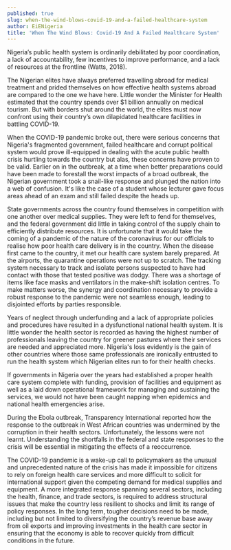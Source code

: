 ```yaml
---
published: true
slug: when-the-wind-blows-covid-19-and-a-failed-healthcare-system
author: EiENigeria
title: 'When The Wind Blows: Covid-19 And A Failed Healthcare System'
---
```

Nigeria’s public health system is ordinarily debilitated by poor coordination, a lack of accountability, few incentives to improve performance, and a lack of resources at the frontline (Watts, 2018).

The Nigerian elites have always preferred travelling abroad for medical treatment and prided themselves on how effective health systems abroad are compared to the one we have here. Little wonder the Minister for Health estimated that the country spends over $1 billion annually on medical tourism. But with borders shut around the world, the elites must now confront using their country’s own dilapidated healthcare facilities in battling COVID-19.

When the COVID-19 pandemic broke out, there were serious concerns that Nigeria's fragmented government, failed healthcare and corrupt political system would prove ill-equipped in dealing with the acute public health crisis hurtling towards the country but alas, these concerns have proven to be valid. Earlier on in the outbreak, at a time when better preparations could have been made to forestall the worst impacts of a broad outbreak, the Nigerian government took a snail-like response and plunged the nation into a web of confusion. It's like the case of a student whose lecturer gave focus areas ahead of an exam and still failed despite the heads up.

State governments across the country found themselves in competition with one another over medical supplies. They were left to fend for themselves, and the federal government did little in taking control of the supply chain to efficiently distribute resources. It is unfortunate that it would take the coming of a pandemic of the nature of the coronavirus for our officials to realise how poor health care delivery is in the country. When the disease first came to the country, it met our health care system barely prepared. At the airports, the quarantine operations were not up to scratch. The tracking system necessary to track and isolate persons suspected to have had contact with those that tested positive was dodgy. There was a shortage of items like face masks and ventilators in the make-shift isolation centres. To make matters worse, the synergy and coordination necessary to provide a robust response to the pandemic were not seamless enough, leading to disjointed efforts by parties responsible.

Years of neglect through underfunding and a lack of appropriate policies and procedures have resulted in a dysfunctional national health system. It is little wonder the health sector is recorded as having the highest number of professionals leaving the country for greener pastures where their services are needed and appreciated more. Nigeria's loss evidently is the gain of other countries where those same professionals are ironically entrusted to run the health system which Nigerian elites run to for their health checks.

If governments in Nigeria over the years had established a proper health care system complete with funding, provision of facilities and equipment as well as a laid down operational framework for managing and sustaining the services, we would not have been caught napping when epidemics and national health emergencies arise.

During the Ebola outbreak, Transparency International reported how the response to the outbreak in West African countries was undermined by the corruption in their health sectors. Unfortunately, the lessons were not learnt. Understanding the shortfalls in the federal and state responses to the crisis will be essential in mitigating the effects of a reoccurrence.

The COVID-19 pandemic is a wake-up call to policymakers as the unusual and unprecedented nature of the crisis has made it impossible for citizens to rely on foreign health care services and more difficult to solicit for international support given the competing demand for medical supplies and equipment. A more integrated response spanning several sectors, including the health, finance, and trade sectors, is required to address structural issues that make the country less resilient to shocks and limit its range of policy responses. In the long term, tougher decisions need to be made, including but not limited to diversifying the country’s revenue base away from oil exports and improving investments in the health care sector in ensuring that the economy is able to recover quickly from difficult conditions in the future.
